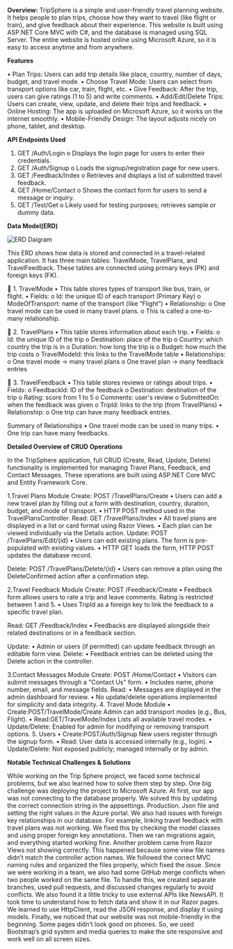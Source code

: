 **Overview:**
TripSphere is a simple and user-friendly travel planning website. It helps people to plan trips, choose how they want to travel (like flight or train), and give feedback about their experience. This website is built using ASP.NET Core MVC with C#, and the database is managed using SQL Server. The entire website is hosted online using Microsoft Azure, so it is easy to access anytime and from anywhere.

**Features**

•	Plan Trips: Users can add trip details like place, country, number of days, budget, and travel mode.
•	Choose Travel Mode: Users can select from transport options like car, train, flight, etc.
•	Give Feedback: After the trip, users can give ratings (1 to 5) and write comments.
•	Add/Edit/Delete Trips: Users can create, view, update, and delete their trips and feedback.
•	Online Hosting: The app is uploaded on Microsoft Azure, so it works on the internet smoothly.
•	Mobile-Friendly Design: The layout adjusts nicely on phone, tablet, and desktop.



**API Endpoints Used**

1.	GET /Auth/Login
o	Displays the login page for users to enter their credentials.
2.	GET /Auth/Signup
o	Loads the signup/registration page for new users.
3.	GET /Feedback/Index
o	Retrieves and displays a list of submitted travel feedback.
4.	GET /Home/Contact
o	Shows the contact form for users to send a message or inquiry.
5.	GET /Test/Get
o	Likely used for testing purposes; retrieves sample or dummy data.

**Data Model(ERD)**

![ERD Daigram](https://github.com/user-attachments/assets/054b55f6-59d6-4fa8-944b-d14314ddf3cc)

 
This ERD shows how data is stored and connected in a travel-related application. It has three main tables: TravelMode, TravelPlans, and TravelFeedback. These tables are connected using primary keys (PK) and foreign keys (FK).

🔹 1. TravelMode
•	This table stores types of transport like bus, train, or flight.
•	Fields:
o	Id: the unique ID of each transport (Primary Key)
o	ModeOfTransport: name of the transport (like “Flight”)
•	Relationship:
o	One travel mode can be used in many travel plans.
o	This is called a one-to-many relationship.

🔹 2. TravelPlans
•	This table stores information about each trip.
•	Fields:
o	Id: the unique ID of the trip
o	Destination: place of the trip
o	Country: which country the trip is in
o	Duration: how long the trip is
o	Budget: how much the trip costs
o	TravelModeId: this links to the TravelMode table
•	Relationships:
o	One travel mode → many travel plans
o	One travel plan → many feedback entries

🔹 3. TravelFeedback
•	This table stores reviews or ratings about trips.
•	Fields:
o	FeedbackId: ID of the feedback
o	Destination: destination of the trip
o	Rating: score from 1 to 5
o	Comments: user's review
o	SubmittedOn: when the feedback was given
o	TripId: links to the trip (from TravelPlans)
•	Relationship:
o	One trip can have many feedback entries.



 Summary of Relationships
•	One travel mode can be used in many trips.
•	One trip can have many feedbacks.



**Detailed Overview of CRUD Operations**

In the TripSphere application, full CRUD (Create, Read, Update, Delete) functionality is implemented for managing Travel Plans, Feedback, and Contact Messages. These operations are built using ASP.NET Core MVC and Entity Framework Core.

1️.Travel Plans Module
Create: POST /TravelPlans/Create
•	Users can add a new travel plan by filling out a form with destination, country, duration, budget, and mode of transport.
•	HTTP POST method used in the TravelPlansController.
Read: GET /TravelPlans/Index
•	All travel plans are displayed in a list or card format using Razor Views.
•	Each plan can be viewed individually via the Details action.
Update: POST /TravelPlans/Edit/{id}
•	Users can edit existing plans. The form is pre-populated with existing values.
•	HTTP GET loads the form, HTTP POST updates the database record.

Delete: POST /TravelPlans/Delete/{id}
•	Users can remove a plan using the DeleteConfirmed action after a confirmation step.

2️.Travel Feedback Module
Create: POST /Feedback/Create
•	Feedback form allows users to rate a trip and leave comments. Rating is restricted between 1 and 5.
•	Uses TripId as a foreign key to link the feedback to a specific travel plan.


Read: GET /Feedback/Index
•	Feedbacks are displayed alongside their related destinations or in a feedback section.

Update:
•	Admin or users (if permitted) can update feedback through an editable form view.
Delete:
•	Feedback entries can be deleted using the Delete action in the controller.

3️.Contact Messages Module
Create: POST /Home/Contact
•	Visitors can submit messages through a "Contact Us" form.
•	Includes name, phone number, email, and message fields.
Read: 
•	Messages are displayed in the admin dashboard for review.
•	No update/delete operations implemented for simplicity and data integrity.
4. Travel Mode Module
•	Create:POST/TravelMode/Create
Admin can add transport modes (e.g., Bus, Flight).
•	Read:GET/TravelMode/Index
Lists all available travel modes.
•	Update/Delete: Enabled for admin for modifying or removing transport options.
5. Users
•	Create:POST/Auth/Signup
New users register through the signup form.
•	Read: User data is accessed internally (e.g., login).
•	Update/Delete: Not exposed publicly; managed internally or by admin.

**Notable Technical Challenges & Solutions**


While working on the Trip Sphere project, we faced some technical problems, but we also learned how to solve them step by step. One big challenge was deploying the project to Microsoft Azure. At first, our app was not connecting to the database properly. We solved this by updating the correct connection string in the appsettings. Production. Json file and setting the right values in the Azure portal.
We also had issues with foreign key relationships in our database. For example, linking travel feedback with travel plans was not working. We fixed this by checking the model classes and using proper foreign key annotations. Then we ran migrations again, and everything started working fine.
Another problem came from Razor Views not showing correctly. This happened because some view file names didn’t match the controller action names. We followed the correct MVC naming rules and organized the files properly, which fixed the issue.
Since we were working in a team, we also had some GitHub merge conflicts when two people worked on the same file. To handle this, we created separate branches, used pull requests, and discussed changes regularly to avoid conflicts.
We also found it a little tricky to use external APIs like NewsAPI. It took time to understand how to fetch data and show it in our Razor pages. We learned to use HttpClient, read the JSON response, and display it using models.
Finally, we noticed that our website was not mobile-friendly in the beginning. Some pages didn’t look good on phones. So, we used Bootstrap’s grid system and media queries to make the site responsive and work well on all screen sizes.



